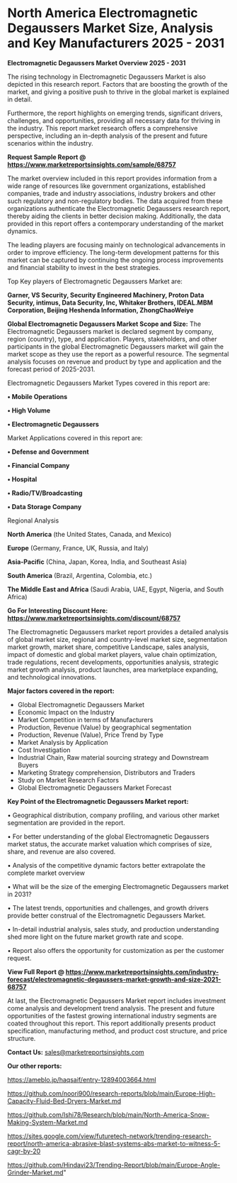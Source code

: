 # North America Electromagnetic Degaussers Market Size, Analysis and Key Manufacturers 2025 - 2031

<Strong> Electromagnetic Degaussers Market Overview 2025 - 2031</strong>

The rising technology in Electromagnetic Degaussers Market is also depicted in this research report. Factors that are boosting the growth of the market, and giving a positive push to thrive in the global market is explained in detail.

Furthermore, the report highlights on emerging trends, significant drivers, challenges, and opportunities, providing all necessary data for thriving in the industry. This report market research offers a comprehensive perspective, including an in-depth analysis of the present and future scenarios within the industry.

<strong>Request Sample Report @ <a href=https://www.marketreportsinsights.com/sample/68757>https://www.marketreportsinsights.com/sample/68757</a></strong>

The market overview included in this report provides information from a wide range of resources like government organizations, established companies, trade and industry associations, industry brokers and other such regulatory and non-regulatory bodies. The data acquired from these organizations authenticate the Electromagnetic Degaussers research report, thereby aiding the clients in better decision making. Additionally, the data provided in this report offers a contemporary understanding of the market dynamics.

The leading players are focusing mainly on technological advancements in order to improve efficiency. The long-term development patterns for this market can be captured by continuing the ongoing process improvements and financial stability to invest in the best strategies.

Top Key players of Electromagnetic Degaussers Market are:

<strong>Garner, VS Security, Security Engineered Machinery, Proton Data Security, intimus, Data Security, Inc, Whitaker Brothers, IDEAL.MBM Corporation, Beijing Heshenda Information, ZhongChaoWeiye</strong>

<strong><b>Global Electromagnetic Degaussers Market Scope and Size:</b></strong>
The Electromagnetic Degaussers market is declared segment by company, region (country), type, and application. Players, stakeholders, and other participants in the global Electromagnetic Degaussers market will gain the market scope as they use the report as a powerful resource. The segmental analysis focuses on revenue and product by type and application and the forecast period of 2025-2031.

Electromagnetic Degaussers Market Types covered in this report are:

<strong>• Mobile Operations

• High Volume

• Electromagnetic Degaussers</strong>

Market Applications covered in this report are:

<strong>• Defense and Government

• Financial Company

• Hospital

• Radio/TV/Broadcasting

• Data Storage Company</strong> 

Regional Analysis

<strong>North America</strong> (the United States, Canada, and Mexico)

<strong>Europe</strong> (Germany, France, UK, Russia, and Italy)

<strong>Asia-Pacific</strong> (China, Japan, Korea, India, and Southeast Asia)

<strong>South America</strong> (Brazil, Argentina, Colombia, etc.)

<strong>The Middle East and Africa</strong> (Saudi Arabia, UAE, Egypt, Nigeria, and South Africa)

<strong>Go For Interesting Discount Here: <a href=https://www.marketreportsinsights.com/discount/68757>https://www.marketreportsinsights.com/discount/68757</a></strong>

The Electromagnetic Degaussers market report provides a detailed analysis of global market size, regional and country-level market size, segmentation market growth, market share, competitive Landscape, sales analysis, impact of domestic and global market players, value chain optimization, trade regulations, recent developments, opportunities analysis, strategic market growth analysis, product launches, area marketplace expanding, and technological innovations.

<strong><b>Major factors covered in the report:</b></strong>
<ul>
  <li>Global Electromagnetic Degaussers Market </li>
  <li>Economic Impact on the Industry</li>
  <li>Market Competition in terms of Manufacturers</li>
  <li>Production, Revenue (Value) by geographical segmentation</li>
  <li>Production, Revenue (Value), Price Trend by Type</li>
  <li>Market Analysis by Application</li>
  <li>Cost Investigation</li>
  <li>Industrial Chain, Raw material sourcing strategy and Downstream Buyers</li>
  <li>Marketing Strategy comprehension, Distributors and Traders</li>
  <li>Study on Market Research Factors</li>
  <li>Global Electromagnetic Degaussers Market Forecast</li>
</ul>

<strong><b>Key Point of the Electromagnetic Degaussers Market report:</b></strong>

• Geographical distribution, company profiling, and various other market segmentation are provided in the report.

• For better understanding of the global Electromagnetic Degaussers market status, the accurate market valuation which comprises of size, share, and revenue are also covered.

• Analysis of the competitive dynamic factors better extrapolate the complete market overview

• What will be the size of the emerging Electromagnetic Degaussers market in 2031?

• The latest trends, opportunities and challenges, and growth drivers provide better construal of the Electromagnetic Degaussers Market.

• In-detail industrial analysis, sales study, and production understanding shed more light on the future market growth rate and scope.

• Report also offers the opportunity for customization as per the customer request.

<strong><b>View Full Report @ <a href=https://www.marketreportsinsights.com/industry-forecast/electromagnetic-degaussers-market-growth-and-size-2021-68757>https://www.marketreportsinsights.com/industry-forecast/electromagnetic-degaussers-market-growth-and-size-2021-68757</a></b></strong>


At last, the Electromagnetic Degaussers Market report includes investment come analysis and development trend analysis. The present and future opportunities of the fastest growing international industry segments are coated throughout this report. This report additionally presents product specification, manufacturing method, and product cost structure, and price structure.

<strong>Contact Us:</strong>
sales@marketreportsinsights.com

<strong>Our other reports:</strong>

<a href=https://ameblo.jp/haqsaif/entry-12894003664.html>https://ameblo.jp/haqsaif/entry-12894003664.html</a>

<a href=https://github.com/noori900/research-reports/blob/main/Europe-High-Capacity-Fluid-Bed-Dryers-Market.md>https://github.com/noori900/research-reports/blob/main/Europe-High-Capacity-Fluid-Bed-Dryers-Market.md</a>

<a href=https://github.com/Ishi78/Research/blob/main/North-America-Snow-Making-System-Market.md>https://github.com/Ishi78/Research/blob/main/North-America-Snow-Making-System-Market.md</a>

<a href=https://sites.google.com/view/futuretech-network/trending-research-report/north-america-abrasive-blast-systems-abs-market-to-witness-5-cagr-by-20>https://sites.google.com/view/futuretech-network/trending-research-report/north-america-abrasive-blast-systems-abs-market-to-witness-5-cagr-by-20</a>

<a href=https://github.com/Hindavi23/Trending-Report/blob/main/Europe-Angle-Grinder-Market.md>https://github.com/Hindavi23/Trending-Report/blob/main/Europe-Angle-Grinder-Market.md</a>"
